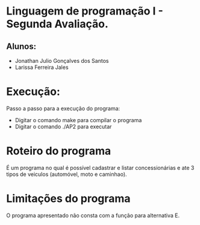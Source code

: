 ﻿# Linguagem de programação I - Segunda Avaliação.

## Alunos:
* Jonathan Julio Gonçalves dos Santos
* Larissa Ferreira Jales

# Execução:
 Passo a passo para a execução do programa: 

* Digitar o comando make para compilar o programa 
*  Digitar o comando ./AP2 para executar

# Roteiro do programa 
É um programa no qual é possível cadastrar e listar concessionárias e ate 3 tipos de veiculos (automóvel, moto e caminhao).


# Limitações do programa
O programa apresentado não consta com a função para alternativa E.
